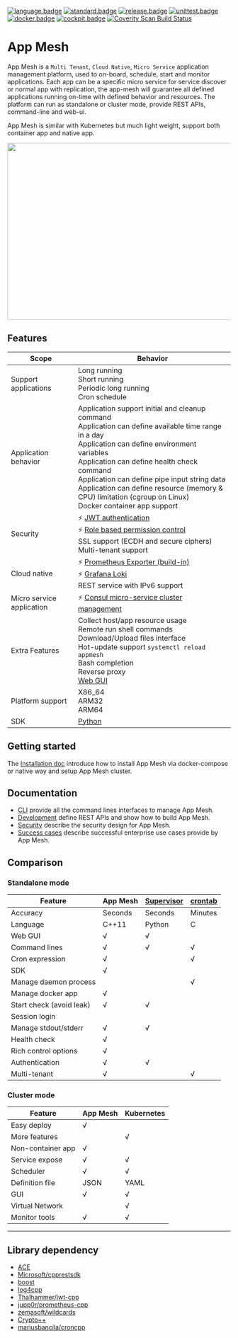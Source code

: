 ﻿[![language.badge]][language.url] [![standard.badge]][standard.url] [![release.badge]][release.url] [![unittest.badge]][unittest.url] [![docker.badge]][docker.url] [![cockpit.badge]][cockpit.url]
<a href="https://scan.coverity.com/projects/laoshanxi-app-mesh">
  <img alt="Coverity Scan Build Status"
       src="https://img.shields.io/coverity/scan/21528.svg"/>
</a>

# App Mesh

App Mesh is a `Multi Tenant`, `Cloud Native`, `Micro Service` application management platform, used to on-board, schedule, start and monitor applications. Each app can be a specific micro service for service discover or normal app with replication, the app-mesh will guarantee all defined applications running on-time with defined behavior and resources. The platform can run as standalone or cluster mode, provide REST APIs, command-line and web-ui.

App Mesh is similar with Kubernetes but much light weight, support both container app and native app.

<div align=center><img src="https://github.com/laoshanxi/app-mesh/raw/main/doc/diagram.png" width=600 height=400 align=center /></div>

## Features
Scope  | Behavior
---|---
Support applications | Long running <br> Short running <br> Periodic long running <br> Cron schedule
Application behavior | Application support initial and cleanup command <br> Application can define available time range in a day <br> Application can define environment variables <br> Application can define health check command <br> Application can define pipe input string data <br> Application can define resource (memory & CPU) limitation (cgroup on Linux) <br> Docker container app support
Security |  ⚡️ [JWT authentication](https://github.com/laoshanxi/app-mesh/blob/main/doc/JWT_DESC.md) <br> ⚡️ [Role based permission control](https://github.com/laoshanxi/app-mesh/blob/main/doc/USER_ROLE_DESC.md) <br> SSL support (ECDH and secure ciphers) <br> Multi-tenant support 
Cloud native | ⚡️ [Prometheus Exporter (build-in)](https://github.com/laoshanxi/app-mesh/blob/main/doc/PROMETHEUS.md) <br> ⚡️ [Grafana Loki](https://github.com/laoshanxi/app-mesh/blob/main/doc/Loki.md) <br> REST service with IPv6 support 
Micro service application | ⚡️ [Consul micro-service cluster management](https://github.com/laoshanxi/app-mesh/blob/main/doc/CONSUL.md) 
Extra Features | Collect host/app resource usage <br> Remote run shell commands <br> Download/Upload files interface <br> Hot-update support `systemctl reload appmesh` <br> Bash completion <br> Reverse proxy <br> [Web GUI](https://github.com/laoshanxi/app-mesh-ui)
Platform support | X86_64 <br> ARM32 <br> ARM64
SDK | [Python](https://github.com/laoshanxi/app-mesh/blob/main/src/sdk/python/appmesh_client.py)

## Getting started
The [Installation doc](https://github.com/laoshanxi/app-mesh/blob/main/doc/Install.md) introduce how
to install App Mesh via docker-compose or native way and setup App Mesh cluster.

## Documentation
- [CLI](https://github.com/laoshanxi/app-mesh/blob/main/doc/CLI.md) provide all the command lines interfaces to manage App Mesh.
- [Development](https://github.com/laoshanxi/app-mesh/blob/main/doc/Development.md) define REST APIs and show how to build App Mesh.
- [Security](https://github.com/laoshanxi/app-mesh/blob/main/doc/Security.md) describe the security design for App Mesh.
- [Success cases](https://github.com/laoshanxi/app-mesh/wiki) describe successful enterprise use cases provide by App Mesh.

## Comparison

### Standalone mode
| Feature                  | App Mesh | [Supervisor](http://supervisord.org/) | [crontab](https://crontab.guru/) |
| ------------------------ | -------- | ---------- | ------- |
| Accuracy                 | Seconds  | Seconds    | Minutes |
| Language                 | C++11    | Python     | C       |
| Web GUI                  | √        | √          |         |
| Command lines            | √        | √          | √       |
| Cron expression          | √        |            | √       |
| SDK                      | √        |            |         |
| Manage daemon process    |          |            | √       |
| Manage docker app        | √        |            |         |
| Start check (avoid leak) | √        | √          |         |
| Session login            |          |            |         |
| Manage stdout/stderr     | √        | √          |         |
| Health check             | √        |            |         |
| Rich control options     | √        |            |         |
| Authentication           | √        | √          |         |
| Multi-tenant             | √        |            | √       |


### Cluster mode
| Feature           | App Mesh | Kubernetes |
| ----------------- | -------- | ---------- |
| Easy deploy       | √        |            |
| More features     |          | √          |
| Non-container app | √        |            |
| Service expose    | √        | √          |
| Scheduler         | √        | √          |
| Definition file   | JSON     | YAML       |
| GUI               | √        | √          |
| Virtual Network   |          | √          |
| Monitor tools     | √        | √          |

---

## Library dependency
- [ACE](https://github.com/DOCGroup/ACE_TAO)
- [Microsoft/cpprestsdk](https://github.com/Microsoft/cpprestsdk)
- [boost](https://github.com/boostorg/boost)
- [log4cpp](http://log4cpp.sourceforge.net)
- [Thalhammer/jwt-cpp](https://thalhammer.it/projects/jwt_cpp)
- [jupp0r/prometheus-cpp](https://github.com/jupp0r/prometheus-cpp)
- [zemasoft/wildcards](https://github.com/zemasoft/wildcards)
- [Crypto++](https://www.cryptopp.com)
- [mariusbancila/croncpp](https://github.com/mariusbancila/croncpp)

[language.url]:   https://isocpp.org/
[language.badge]: https://img.shields.io/badge/language-C++-blue.svg
[standard.url]:   https://en.wikipedia.org/wiki/C%2B%2B#Standardization
[standard.badge]: https://img.shields.io/badge/C%2B%2B-11%2F14%2F17-blue.svg
[release.url]:    https://github.com/laoshanxi/app-mesh/releases
[release.badge]:  https://img.shields.io/github/v/release/laoshanxi/app-mesh.svg
[docker.url]:     https://hub.docker.com/repository/docker/laoshanxi/appmesh
[docker.badge]:   https://img.shields.io/docker/pulls/laoshanxi/appmesh.svg
[cockpit.url]:    https://github.com/laoshanxi/app-mesh-ui
[cockpit.badge]:  https://img.shields.io/badge/Cockpit-app--mesh--ui-blue?logo=appveyor
[unittest.url]:   https://github.com/catchorg/Catch2
[unittest.badge]: https://img.shields.io/badge/UnitTest-Catch2-blue?logo=appveyor


